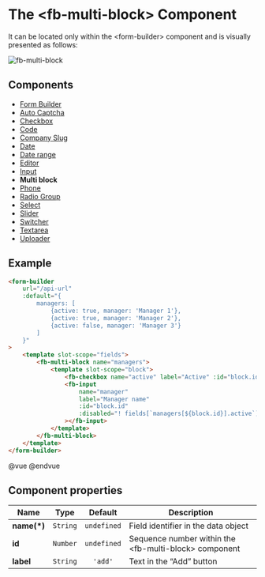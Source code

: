 # The &lt;fb-multi-block&gt; Component

It can be located only within the &lt;form-builder&gt; component and is visually presented as follows:

![fb-multi-block](/assets/awema-pl/form-builder/docs/fb-multi-block.gif)

## Components
* [Form Builder](./form-builder.md)
* [Auto Captcha](./fb-auto-captcha.md)
* [Checkbox](./fb-checkbox.md)
* [Code](./fb-code.md)
* [Company Slug](./fb-company-slug.md)
* [Date](./fb-date.md)
* [Date range](./fb-date-range.md)
* [Editor](./fb-editor.md)
* [Input](./fb-input.md)
* **Multi block**
* [Phone](./fb-phone.md)
* [Radio Group](./fb-radio-group.md)
* [Select](./fb-select.md)
* [Slider](./fb-slider.md)
* [Switcher](./fb-switcher.md)
* [Textarea](./fb-textarea.md)
* [Uploader](./fb-uploader.md)

## Example

```html
<form-builder
    url="/api-url"
    :default="{
        managers: [
            {active: true, manager: 'Manager 1'},
            {active: true, manager: 'Manager 2'},
            {active: false, manager: 'Manager 3'}
        ]
    }"
>
    <template slot-scope="fields">
        <fb-multi-block name="managers">
            <template slot-scope="block">
                <fb-checkbox name="active" label="Active" :id="block.id"></fb-checkbox>
                <fb-input
                    name="manager"
                    label="Manager name"
                    :id="block.id"
                    :disabled="! fields[`managers[${block.id}].active`]"
                ></fb-input>
            </template>
        </fb-multi-block>
    </template>
</form-builder>
```
@vue
<form-builder url="/api-url" :default="{ managers: [{active: true, manager: 'Manager 1'}, {active: true, manager: 'Manager 2'}, {active: false, manager: 'Manager 3'}] }">
    <template slot-scope="fields">
        <fb-multi-block name="managers">
            <template slot-scope="block">
                <fb-checkbox name="active" label="Active" :id="block.id"></fb-checkbox>
                <fb-input :disabled="! fields[`managers[${block.id}].active`]" name="manager" label="Manager name" :id="block.id"></fb-input>
            </template>
        </fb-multi-block>
    </template>
</form-builder>
@endvue


## Component properties

| Name                | Type               | Default             | Description                                       |
|---------------------|:------------------:|:-------------------:|---------------------------------------------------|
| **name(*)**         | `String`           | `undefined`         | Field identifier in the data object               |
| **id**              | `Number`           | `undefined`         | Sequence number within the &lt;fb-multi-block&gt; component   |
| **label**           | `String`           | `'add'`             | Text in the “Add” button                          |
